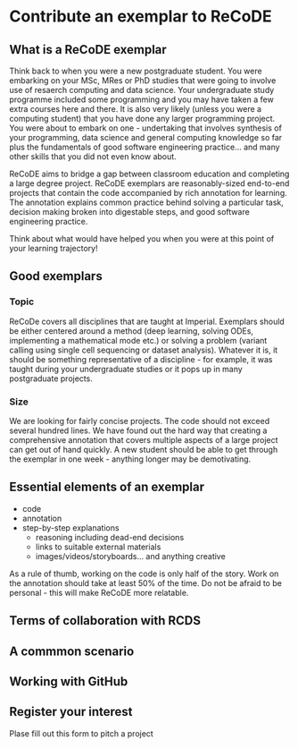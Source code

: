 # Contribute an exemplar to ReCoDE

## What is a ReCoDE exemplar
Think back to when you were a new postgraduate student. You were embarking on your MSc, MRes or PhD studies that were going to involve use of resaerch computing and data science. Your undergraduate study programme included some programming and you may have taken a few extra courses here and there. It is also very likely (unless you were a computing student) that you have done any larger programming project. You were about to embark on one - undertaking that involves synthesis of your programming, data science and general computing knowledge so far plus the fundamentals of good software engineering practice... and many other skills that you did not even know about.

ReCoDE aims to bridge a gap between classroom education and completing a large degree project. ReCoDE exemplars are reasonably-sized end-to-end projects that contain the code accompanied by rich annotation for learning. The annotation explains common practice behind solving a particular task, decision making broken into digestable steps, and good software engineering practice.

Think about what would have helped you when you were at this point of your learning trajectory!

## Good exemplars

### Topic
ReCoDe covers all disciplines that are taught at Imperial. Exemplars should be either centered around a method (deep learning, solving ODEs, implementing a mathematical mode etc.) or solving a problem (variant calling using single cell sequencing or dataset analysis). Whatever it is, it should be something representative of a discipline - for example, it was taught during your undergraduate studies or it pops up in many postgraduate projects.

### Size
We are looking for fairly concise projects. The code should not exceed several hundred lines. We have found out the hard way that creating a comprehensive annotation that covers multiple aspects of a large project can get out of hand quickly. A new student should be able to get through the exemplar in one week - anything longer may be demotivating.





## Essential elements of an exemplar

* code
* annotation
* step-by-step explanations
   * reasoning including dead-end decisions
   * links to suitable external materials
   * images/videos/storyboards... and anything creative

As a rule of thumb, working on the code is only half of the story. Work on the annotation should take at least 50% of the time. Do not be afraid to be personal - this will make ReCoDE more relatable.

## Terms of collaboration with RCDS

## A commmon scenario
## Working with GitHub
## Register your interest
Plase fill out this form to pitch a project





